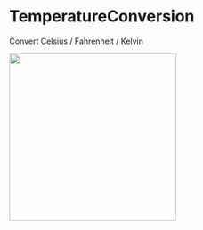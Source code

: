 # TemperatureConversion
Convert Celsius / Fahrenheit / Kelvin

<img src="https://user-images.githubusercontent.com/5663078/222931045-f376a0bb-b2f9-47f7-8671-03aa75142e9f.png" width="300">

